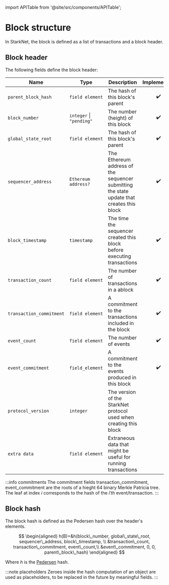 import APITable from '@site/src/components/APITable';

# Block structure

In StarkNet, the block is defined as a list of transactions and a block header.

## Block header
The following fields define the block header:

<APITable>

| Name | Type | Description | Implemented |
| --- | --- | --- | :---: |
| `parent_block_hash` | `field element` | The hash of this block's parent | :heavy_check_mark:  |
| `block_number` | `integer` \| `"pending"` | The number (height) of this block | :heavy_check_mark:  |
| `global_state_root` | `field element` | The hash of this block's parent | :heavy_check_mark:  |
| `sequencer_address` | `Ethereum address?` | The Ethereum address of the sequencer submitting the state update that creates this block | :heavy_check_mark: |
| `block_timestamp` | `timestamp` | The time the sequencer created this block before executing transactions | :heavy_check_mark: |
| `transaction_count` | `field element` | The number of transactions in a ablock | :heavy_check_mark:  |
| `transaction_commitment` | `field element` | A commitment to the transactions included in the block | :heavy_check_mark: |
| `event_count` | `field element` | The number of events | :heavy_check_mark: |
| `event_commitment` | `field_element` | A commitment to the events produced in this block | :heavy_check_mark: |
| `protocol_version` | `integer` | The version of the StarkNet protocol used when creating this block | |
| `extra data` | `field element` | Extraneous data that might be useful for running transactions | |

</APITable>

:::info commitments
The commitment fields transaction_commitment, event_commitment are the roots of a hieght 64 binary Merkle Patricia tree. The leaf at index $i$ corresponds to the hash of the $i'th$ event/transaction.
:::

## Block hash

The block hash is defined as the Pedersen hash over the header's elements.

$$
\begin{aligned}
h(B)=&h(block\_number, global\_state\_root, sequencer\_address, block\_timestamp, \\
&transaction\_count, transaction\_commitment, event\_count,\\ &event\_commitment, 0, 0, parent\_block\_hash)
\end{aligned}
$$

Where $h$ is the [Pedersen](../Hashing/hash-functions#pedersen-hash) hash.

:::note placeholders
Zeroes inside the hash computation of an object are used as placeholders, to be replaced in the future by meaningful fields.
:::
